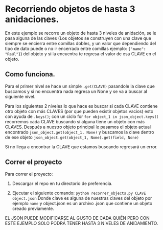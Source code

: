 # Recorriendo objetos de hasta 3 anidaciones.
En este ejemplo se recorre un objeto de hasta 3 niveles de anidación, se le pasa alguna de las claves (Los objetos se construyen con una clave que siempre se encierra entre comillas dobles, y un valor que dependiendo del tipo de dato puede o no ir encerrado entre comillas ejemplo: ``` {"name": "Raúl"} ```) del objeto
y si la encuentra te regresa el valor de esa CLAVE en el objeto.

## Como funciona.
Para el primer nivel se hace un simple ```.get(CLAVE)``` pasandole la clave que buscamos y si no encuentra nada regresa un None y se va a buscar al siguiente nivel.

Para los siguientes 2 niveles lo que hace es buscar si cada CLAVE contiene otro objeto con más CLAVES (por que pueden existir objetos vacios) esto con ayuda de ```.keys()```; con un ciclo for ```for object_1 in json_object.keys()``` recorremos cada CLAVE buscando si alguna tiene un objeto con más CLAVES.
Después a nuestro objeto principal le pasamos el objeto actual encontrado ``` json_object.get(object_1, None) ``` y buscamos la clave dentro de ese objeto ``` json_object.get(object_1, None).get(field, None) ```

Si no llega a encontrar la CLAVE que estamos buscando regresará un error.

## Correr el proyecto
Para correr el proyecto:
1. Descargar el repo en tu directorio de preferencia.

2. Ejecutar el siguiente comando:
``` python recorrer_objects.py CLAVE object.json ```
Donde clave es alguna de nuestras claves del objeto por ejemplo ``` name ``` y object.json es un archivo .json que contiene un objeto creado previamente.

EL JSON PUEDE MODIFICARSE AL GUSTO DE  CADA QUIÉN PERO CON ESTE EJEMPLO SOLO PODRÁ TENER HASTA 3 NIVELES DE ANIDAMIENTO.



